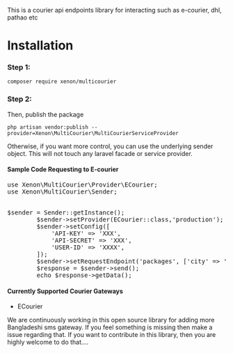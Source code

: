This is a courier api endpoints library for interacting such as e-courier, dhl, pathao etc


# Installation

### Step 1:

```
composer require xenon/multicourier
```

### Step 2:

Then, publish the package

```
php artisan vendor:publish --provider=Xenon\MultiCourier\MultiCourierServiceProvider
```


Otherwise, if you want more control, you can use the underlying sender object. This will not touch any laravel facade or
service provider.

#### Sample Code Requesting to E-courier

<pre>
use Xenon\MultiCourier\Provider\ECourier;
use Xenon\MultiCourier\Sender;


$sender = Sender::getInstance();
        $sender->setProvider(ECourier::class,'production');
        $sender->setConfig([
            'API-KEY' => 'XXX',
            'API-SECRET' => 'XXX',
            'USER-ID' => 'XXXX',
        ]);
        $sender->setRequestEndpoint('packages', ['city' => 'Tangail']);
        $response = $sender->send();
        echo $response->getData();
</pre>




#### Currently Supported Courier Gateways

* ECourier


We are continuously working in this open source library for adding more Bangladeshi sms gateway. If you feel something
is missing then make a issue regarding that. If you want to contribute in this library, then you are highly welcome to
do that....

